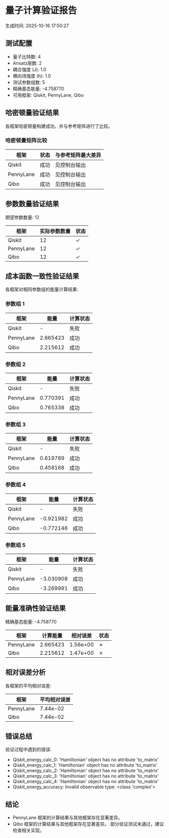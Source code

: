 # 量子计算验证报告

生成时间: 2025-10-16 17:50:27

## 测试配置

- 量子比特数: 4
- Ansatz层数: 2
- 耦合强度 (J): 1.0
- 横向场强度 (h): 1.0
- 测试参数组数: 5
- 精确基态能量: -4.758770
- 可用框架: Qiskit, PennyLane, Qibo

## 哈密顿量验证结果

各框架哈密顿量构建成功，并与参考矩阵进行了比较。

### 哈密顿量矩阵比较

| 框架 | 状态 | 与参考矩阵最大差异 |
|------|------|---------------------|
| Qiskit | 成功 | 见控制台输出 |
| PennyLane | 成功 | 见控制台输出 |
| Qibo | 成功 | 见控制台输出 |

## 参数数量验证结果

期望参数数量: 12

| 框架 | 实际参数数量 | 状态 |
|------|-------------|------|
| Qiskit | 12 | ✓ |
| PennyLane | 12 | ✓ |
| Qibo | 12 | ✓ |

## 成本函数一致性验证结果

各框架对相同参数组的能量计算结果:

### 参数组 1

| 框架 | 能量 | 计算状态 |
|------|------|----------|
| Qiskit | - | 失败 |
| PennyLane | 2.665423 | 成功 |
| Qibo | 2.215612 | 成功 |

### 参数组 2

| 框架 | 能量 | 计算状态 |
|------|------|----------|
| Qiskit | - | 失败 |
| PennyLane | 0.770391 | 成功 |
| Qibo | 0.765338 | 成功 |

### 参数组 3

| 框架 | 能量 | 计算状态 |
|------|------|----------|
| Qiskit | - | 失败 |
| PennyLane | 0.619789 | 成功 |
| Qibo | 0.458168 | 成功 |

### 参数组 4

| 框架 | 能量 | 计算状态 |
|------|------|----------|
| Qiskit | - | 失败 |
| PennyLane | -0.921982 | 成功 |
| Qibo | -0.772146 | 成功 |

### 参数组 5

| 框架 | 能量 | 计算状态 |
|------|------|----------|
| Qiskit | - | 失败 |
| PennyLane | -3.030908 | 成功 |
| Qibo | -3.269991 | 成功 |

## 能量准确性验证结果

精确基态能量: -4.758770

| 框架 | 计算能量 | 相对误差 | 状态 |
|------|----------|----------|------|
| PennyLane | 2.665423 | 1.56e+00 | ✗ |
| Qibo | 2.215612 | 1.47e+00 | ✗ |

## 相对误差分析

各框架的平均相对误差:

| 框架 | 平均相对误差 |
|------|-------------|
| PennyLane | 7.44e-02 |
| Qibo | 7.44e-02 |

## 错误总结

验证过程中遇到的错误:

- Qiskit_energy_calc_0: 'Hamiltonian' object has no attribute 'to_matrix'
- Qiskit_energy_calc_1: 'Hamiltonian' object has no attribute 'to_matrix'
- Qiskit_energy_calc_2: 'Hamiltonian' object has no attribute 'to_matrix'
- Qiskit_energy_calc_3: 'Hamiltonian' object has no attribute 'to_matrix'
- Qiskit_energy_calc_4: 'Hamiltonian' object has no attribute 'to_matrix'
- Qiskit_energy_accuracy: Invalid observable type: <class 'complex'>

## 结论

- PennyLane 框架的计算结果与其他框架存在显著差异。
- Qibo 框架的计算结果与其他框架存在显著差异。
部分验证测试未通过，建议检查相关实现。
